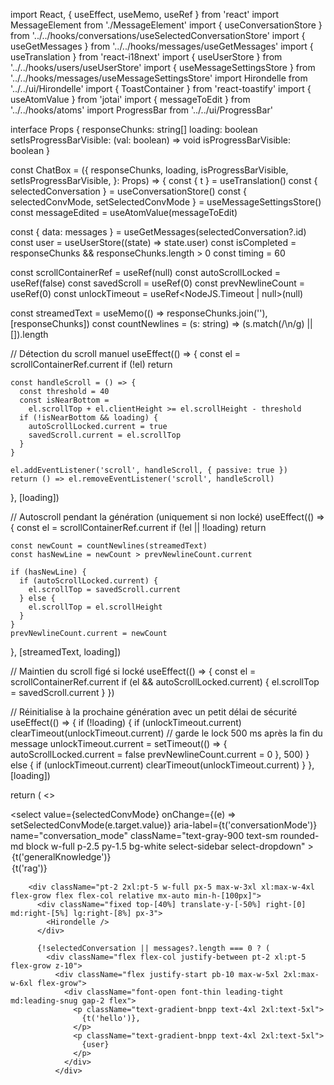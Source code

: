 import React, { useEffect, useMemo, useRef } from 'react'
import MessageElement from './MessageElement'
import { useConversationStore } from '../../hooks/conversations/useSelectedConversationStore'
import { useGetMessages } from '../../hooks/messages/useGetMessages'
import { useTranslation } from 'react-i18next'
import { useUserStore } from '../../hooks/users/useUserStore'
import { useMessageSettingsStore } from '../../hooks/messages/useMessageSettingsStore'
import Hirondelle from '../../ui/Hirondelle'
import { ToastContainer } from 'react-toastify'
import { useAtomValue } from 'jotai'
import { messageToEdit } from '../../hooks/atoms'
import ProgressBar from '../../ui/ProgressBar'

interface Props {
  responseChunks: string[]
  loading: boolean
  setIsProgressBarVisible: (val: boolean) => void
  isProgressBarVisible: boolean
}

const ChatBox = ({
  responseChunks,
  loading,
  isProgressBarVisible,
  setIsProgressBarVisible,
}: Props) => {
  const { t } = useTranslation()
  const { selectedConversation } = useConversationStore()
  const { selectedConvMode, setSelectedConvMode } = useMessageSettingsStore()
  const messageEdited = useAtomValue(messageToEdit)

  const { data: messages } = useGetMessages(selectedConversation?.id)
  const user = useUserStore((state) => state.user)
  const isCompleted = responseChunks && responseChunks.length > 0
  const timing = 60

  const scrollContainerRef = useRef<HTMLDivElement>(null)
  const autoScrollLocked = useRef(false)
  const savedScroll = useRef(0)
  const prevNewlineCount = useRef(0)
  const unlockTimeout = useRef<NodeJS.Timeout | null>(null)

  const streamedText = useMemo(() => responseChunks.join(''), [responseChunks])
  const countNewlines = (s: string) => (s.match(/\n/g) || []).length

  // Détection du scroll manuel
  useEffect(() => {
    const el = scrollContainerRef.current
    if (!el) return

    const handleScroll = () => {
      const threshold = 40
      const isNearBottom =
        el.scrollTop + el.clientHeight >= el.scrollHeight - threshold
      if (!isNearBottom && loading) {
        autoScrollLocked.current = true
        savedScroll.current = el.scrollTop
      }
    }

    el.addEventListener('scroll', handleScroll, { passive: true })
    return () => el.removeEventListener('scroll', handleScroll)
  }, [loading])

  // Autoscroll pendant la génération (uniquement si non locké)
  useEffect(() => {
    const el = scrollContainerRef.current
    if (!el || !loading) return

    const newCount = countNewlines(streamedText)
    const hasNewLine = newCount > prevNewlineCount.current

    if (hasNewLine) {
      if (autoScrollLocked.current) {
        el.scrollTop = savedScroll.current
      } else {
        el.scrollTop = el.scrollHeight
      }
    }
    prevNewlineCount.current = newCount
  }, [streamedText, loading])

  // Maintien du scroll figé si locké
  useEffect(() => {
    const el = scrollContainerRef.current
    if (el && autoScrollLocked.current) {
      el.scrollTop = savedScroll.current
    }
  })

  // Réinitialise à la prochaine génération avec un petit délai de sécurité
  useEffect(() => {
    if (!loading) {
      if (unlockTimeout.current) clearTimeout(unlockTimeout.current)
      // garde le lock 500 ms après la fin du message
      unlockTimeout.current = setTimeout(() => {
        autoScrollLocked.current = false
        prevNewlineCount.current = 0
      }, 500)
    } else {
      if (unlockTimeout.current) clearTimeout(unlockTimeout.current)
    }
  }, [loading])

  return (
    <>
      <ToastContainer className="fixed top-16 right-5 w-full z-70" />
      <div
        ref={scrollContainerRef}
        className="flex-grow overflow-y-auto flex flex-col relative min-h-[250px] py-4"
      >
        <div className="sticky top-2 z-10 px-3">
          <div className="flex w-full justify-start">
            <form id="conversation_mode">
              <select
                value={selectedConvMode}
                onChange={(e) => setSelectedConvMode(e.target.value)}
                aria-label={t('conversationMode')}
                name="conversation_mode"
                className="text-gray-900 text-sm rounded-md block w-full p-2.5 py-1.5 bg-white select-sidebar select-dropdown"
              >
                <option key="0" value="general">
                  {t('generalKnowledge')}
                </option>
                <option key="1" value="rag">
                  {t('rag')}
                </option>
              </select>
            </form>
          </div>
        </div>

        <div className="pt-2 2xl:pt-5 w-full px-5 max-w-3xl xl:max-w-4xl flex-grow flex flex-col relative mx-auto min-h-[100px]">
          <div className="fixed top-[40%] translate-y-[-50%] right-[0] md:right-[5%] lg:right-[8%] px-3">
            <Hirondelle />
          </div>

          {!selectedConversation || messages?.length === 0 ? (
            <div className="flex flex-col justify-between pt-2 xl:pt-5 flex-grow z-10">
              <div className="flex justify-start pb-10 max-w-5xl 2xl:max-w-6xl flex-grow">
                <div className="font-open font-thin leading-tight md:leading-snug gap-2 flex">
                  <p className="text-gradient-bnpp text-4xl 2xl:text-5xl">
                    {t('hello')},
                  </p>
                  <p className="text-gradient-bnpp text-4xl 2xl:text-5xl">
                    {user}
                  </p>
                </div>
              </div>
